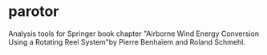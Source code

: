 # parotor
Analysis tools for Springer book chapter "Airborne Wind Energy Conversion Using a Rotating Reel System"by Pierre Benhaïem and Roland Schmehl.
